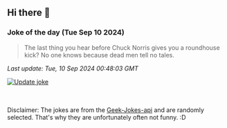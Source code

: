 ## Hi there 👋

### Joke of the day (Tue Sep 10 2024)
<!-- joke -->
>The last thing you hear before Chuck Norris gives you a roundhouse kick? No one knows because dead men tell no tales.
<!-- /joke -->

*Last update: Tue, 10 Sep 2024 00:48:03 GMT*

[![Update joke](https://github.com/nclskfm/nclskfm/actions/workflows/joke.yml/badge.svg)](https://github.com/nclskfm/nclskfm/actions/workflows/joke.yml)

<br><br>
Disclaimer: The jokes are from the [Geek-Jokes-api](https://github.com/sameerkumar18/geek-joke-api) and are randomly selected. That's why they are unfortunately often not funny. :D
